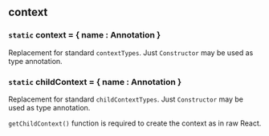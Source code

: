## context

### `static` context = { name : Annotation }

Replacement for standard `contextTypes`. Just `Constructor` may be used as type annotation.

### `static` childContext = { name : Annotation }

Replacement for standard `childContextTypes`. Just `Constructor` may be used as type annotation.

`getChildContext()` function is required to create the context as in raw React.
